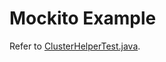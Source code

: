 # Mockito Example

Refer to [ClusterHelperTest.java](src/test/java/com/luojl/demo/ClusterHelperTest.java).